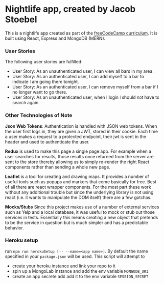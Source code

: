 # Nightlife app, created by Jacob Stoebel

This is a nightlife app created as part of the [freeCodeCamp curriculum](https://www.freecodecamp.org/challenges/build-a-nightlife-coordination-app). It is built using React, Express and MongoDB (MERN). 

### User Stories

The following user stories are fulfilled:

 - User Story: As an unauthenticated user, I can view all bars in my area.
 - User Story: As an authenticated user, I can add myself to a bar to indicate I am going there tonight.
 - User Story: As an authenticated user, I can remove myself from a bar if I no longer want to go there.
 - User Story: As an unauthenticated user, when I login I should not have to search again.

### Other Technologies of Note

**Json Web Tokens**: Authentication is handled with JSON web tokens. When the user first logs in, they are given a JWT, stored in their cookie. Each time a user makes a request to a protected endpoint, their jwt is sent in the header and used to authenticate the user. 

**Redux** is used to make this page a single page app. For example when a user searches for results, those results once returned from the server are sent to the store thereby allowing us to simply re-render the right React components rather than sending a whole new page.

**Leaflet** is a tool for creating and drawing maps. It provides a number of useful tools such as popups and markers that come basically for free. Best of all there are react wrapper components. For the most part these work without any additional trouble but since the underlying library is not using react (i.e. it wants to manipulate the DOM itself) there are a few gotchas.

**Mocks/Stubs** Since this project makes use of a number of external services such as Yelp and a local database, it was useful to mock or stub out those services in tests. Essentially this means creating a new object that pretends to be the service in question but is much simpler and has a predictable behavior.

### Heroku setup

run `npm run herokuSetup [-- --name=<app name>]`. By default the name specified in your `package.json` will be used. This script will attempt to
 - create your heroku instance and link your repo to it
 - spin up a MongoLab instance and add the env variable `MONGODB_URI`
 - create an app secrete add add it to the env variable `SESSION_SECRET`

